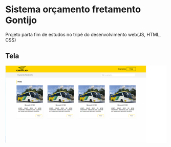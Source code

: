 # Sistema orçamento fretamento Gontijo
Projeto parta fim de estudos no tripé do desenvolvimento web(JS, HTML, CSS)

## Tela
<img src="Sem título.png">
